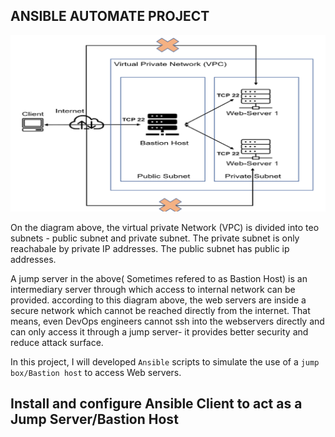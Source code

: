 ## ANSIBLE AUTOMATE PROJECT

![Alt text](image.png)

On the diagram above, the virtual private Network (VPC) is divided into teo subnets - public subnet and private subnet. The private subnet is only reachabale by private IP addresses. The public subnet has public ip addresses.

A jump server in the above( Sometimes refered to as Bastion Host) is an intermediary server through which access to internal network can be provided. according to this diagram above, the web servers are inside a secure network which cannot be reached directly from the internet. That means, even DevOps engineers cannot ssh into the webservers directly and can only access it through a jump server- it provides better security and reduce attack surface.

In this project, I will developed `Ansible` scripts to simulate the use of a `jump box/Bastion host` to access Web servers.

## Install and configure Ansible Client to act as a Jump Server/Bastion Host